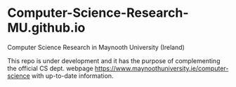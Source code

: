 # Computer-Science-Research-MU.github.io
Computer Science Research in Maynooth University (Ireland)

This repo is under development and it has the purpose of  complementing the official CS dept. webpage https://www.maynoothuniversity.ie/computer-science
with up-to-date information.

